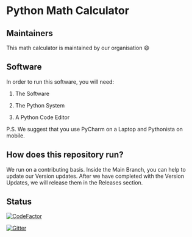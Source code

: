 # Python Math Calculator

## Maintainers

This math calculator is maintained by our organisation :smile:

## Software

In order to run this software, you will need:

1. The Software

2. The Python System

3. A Python Code Editor

P.S. We suggest that you use PyCharm on a Laptop and Pythonista on mobile.

## How does this repository run?

We run on a contributing basis. Inside the Main Branch, you can help to update our Version updates. After we have completed with the Version Updates, we will release them in the Releases section.

## Status

[![CodeFactor](https://www.codefactor.io/repository/github/pythonmathcalculator/python-math-calculator/badge)](https://www.codefactor.io/repository/github/pythonmathcalculator/python-math-calculator)

[![Gitter](https://badges.gitter.im/PythonCalculator/community.svg)](https://gitter.im/PythonCalculator/community?utm_source=badge&utm_medium=badge&utm_campaign=pr-badge)
